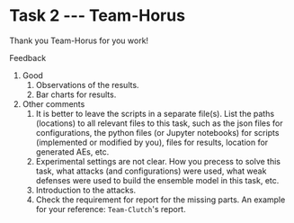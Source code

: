 # Task 2 --- Team-Horus

Thank you Team-Horus for you work!

Feedback
1. Good
    1. Observations of the results.
    2. Bar charts for results.
2. Other comments
    1. It is better to leave the scripts in a separate file(s). List the paths (locations) to all relevant files to this task, such as the json files for configurations, the python files (or Jupyter notebooks) for scripts (implemented or modified by you), files for results, location for generated AEs, etc.
    2. Experimental settings are not clear. How you precess to solve this task, what attacks (and configurations) were used, what weak defenses were used to build the ensemble model in this task, etc.
    3. Introduction to the attacks.    
    4. Check the requirement for report for the missing parts. An example for your reference: ``Team-Clutch``'s report.
